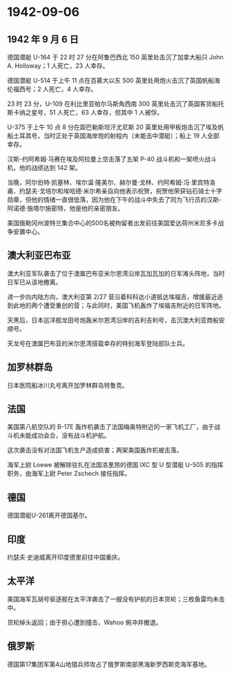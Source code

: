 # 1942-09-06

## 1942 年 9 月 6 日

德国潜艇 U-164 于 22 时 27 分在阿鲁巴西北 150 英里处击沉了加拿大船只
John A. Holloway；1 人死亡，23 人幸存。

德国潜艇 U-514 于上午 11 点在百慕大以东 500
英里处用炮火击沉了英国帆船海伦福西号；2 人死亡，4 人幸存。

23 时 23 分，U-109 在利比里亚帕尔马斯角西南 300
英里处击沉了英国客货船托斯卡纳之星号，51 人死亡，63 人幸存，但其中 1
人被俘。

U-375 于上午 10 点 8 分在距巴勒斯坦汗尤尼斯 20
英里处用甲板炮击沉了埃及帆船土耳其号，当时正处于英国海岸炮的射程内（未能击中潜艇）；船上
19 人全部幸存。

汉斯-约阿希姆·马赛在埃及阿拉曼上空击落了五架 P-40
战斗机和一架喷火战斗机，他的战绩达到 142 架。

当晚，阿尔伯特·凯塞林、埃尔温·隆美尔、赫尔曼·戈林、约阿希姆·冯·里宾特洛甫、约瑟夫·戈培尔和埃哈德·米尔希亲自向他表示祝贺，祝贺他荣获钻石骑士十字勋章，但他的情绪一直很低落，因为他在下午的战斗中失去了同为飞行员的汉斯-阿诺德·施塔尔施密特，他是他的亲密朋友。

美国俄勒冈州波特兰集合中心的500名被拘留者出发前往美国爱达荷州米尼多卡战争安置中心。

## 澳大利亚巴布亚

澳大利亚军队袭击了位于澳属巴布亚米尔恩湾沿岸瓦加瓦加的日军滩头阵地，当时日军已从该地撤离。

进一步向内陆方向，澳大利亚第 2/27
营沿着科科达小道抵达埃福吉，增援最近逃到此地的两个遭受重创的营；与此同时，美国飞机轰炸了埃福吉附近的日军阵地。

天黑后，日本巡洋舰龙田号炮轰米尔恩湾沿岸的吉利吉利号，击沉澳大利亚商船安顺号。

天龙号在澳属巴布亚的米尔恩湾搭载幸存的特别海军登陆部队士兵。

## 加罗林群岛

日本医院船冰川丸号离开加罗林群岛特鲁克。

## 法国

美国第八航空队的 B-17E
轰炸机袭击了法国梅奥特附近的一家飞机工厂，由于战斗机未能成功会合，没有战斗机护航。

这次袭击没有对法国飞机生产造成损害；两架美国轰炸机被击落。

海军上尉 Loewe 被解除驻扎在法国洛里昂的德国 IXC 型 U 型潜艇 U-505
的指挥职务，由海军上尉 Peter Zschech 接任指挥。

## 德国

德国潜艇U-261离开德国基尔。

## 印度

约瑟夫·史迪威离开印度德里前往中国重庆。

## 太平洋

美国海军瓦胡号驱逐舰在太平洋袭击了一艘没有护航的日本货轮；三枚鱼雷均未击中。

货轮掉头返回；由于担心遭到撞击，Wahoo 俯冲并撤退。

## 俄罗斯

德国第17集团军第4山地猎兵师攻占了俄罗斯南部黑海新罗西斯克海军基地。

